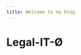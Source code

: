 ```yaml
---
title: Welcome to my blog
---
```

<!DOCTYPE html>
<html lang="en">
<head>
    <title>Plataforma Legalito</title>
</head>
<body>
    <h1>Legal-IT-Ø</h1>
</body>
</html>

